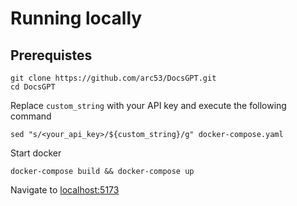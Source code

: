 # Running locally

## Prerequistes 

```
git clone https://github.com/arc53/DocsGPT.git
cd DocsGPT
```

Replace `custom_string` with your API key and execute the following command

```
sed "s/<your_api_key>/${custom_string}/g" docker-compose.yaml
```

Start docker

```
docker-compose build && docker-compose up
```

Navigate to [localhost:5173](http://localhost:5173/)